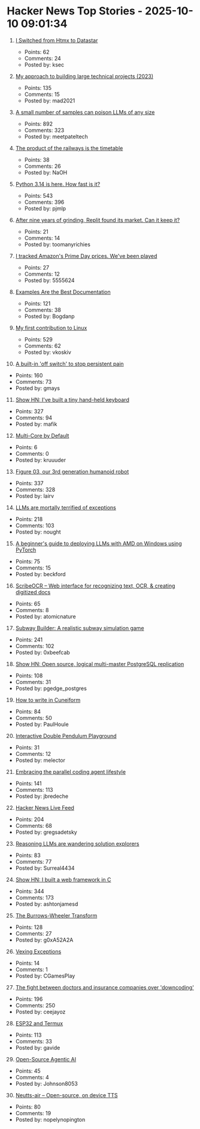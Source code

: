 # Hacker News Top Stories - 2025-10-10 09:01:34

1. [I Switched from Htmx to Datastar](https://everydaysuperpowers.dev/articles/why-i-switched-from-htmx-to-datastar/)
   - Points: 62
   - Comments: 24
   - Posted by: ksec

2. [My approach to building large technical projects (2023)](https://mitchellh.com/writing/building-large-technical-projects)
   - Points: 135
   - Comments: 15
   - Posted by: mad2021

3. [A small number of samples can poison LLMs of any size](https://www.anthropic.com/research/small-samples-poison)
   - Points: 892
   - Comments: 323
   - Posted by: meetpateltech

4. [The product of the railways is the timetable](https://springbett.substack.com/p/the-product-of-the-railways-is-the)
   - Points: 38
   - Comments: 26
   - Posted by: NaOH

5. [Python 3.14 is here. How fast is it?](https://blog.miguelgrinberg.com/post/python-3-14-is-here-how-fast-is-it)
   - Points: 543
   - Comments: 396
   - Posted by: pjmlp

6. [After nine years of grinding, Replit found its market. Can it keep it?](https://techcrunch.com/2025/10/02/after-nine-years-of-grinding-replit-finally-found-its-market-can-it-keep-it/)
   - Points: 21
   - Comments: 14
   - Posted by: toomanyrichies

7. [I tracked Amazon's Prime Day prices. We've been played](https://www.washingtonpost.com/technology/2025/10/09/amazon-prime-day-prices/)
   - Points: 27
   - Comments: 12
   - Posted by: 5555624

8. [Examples Are the Best Documentation](https://rakhim.exotext.com/examples-are-the-best-documentation)
   - Points: 121
   - Comments: 38
   - Posted by: Bogdanp

9. [My first contribution to Linux](https://vkoskiv.com/first-linux-patch/)
   - Points: 529
   - Comments: 62
   - Posted by: vkoskiv

10. [A built-in 'off switch' to stop persistent pain](https://penntoday.upenn.edu/news/select-neurons-brainstem-may-hold-key-treating-chronic-pain)
   - Points: 160
   - Comments: 73
   - Posted by: gmays

11. [Show HN: I've built a tiny hand-held keyboard](https://github.com/mafik/keyer)
   - Points: 327
   - Comments: 94
   - Posted by: mafik

12. [Multi-Core by Default](https://www.rfleury.com/p/multi-core-by-default)
   - Points: 6
   - Comments: 0
   - Posted by: kruuuder

13. [Figure 03, our 3rd generation humanoid robot](https://www.figure.ai/news/introducing-figure-03)
   - Points: 337
   - Comments: 328
   - Posted by: lairv

14. [LLMs are mortally terrified of exceptions](https://twitter.com/karpathy/status/1976077806443569355)
   - Points: 218
   - Comments: 103
   - Posted by: nought

15. [A beginner's guide to deploying LLMs with AMD on Windows using PyTorch](https://gpuopen.com/learn/pytorch-windows-amd-llm-guide/)
   - Points: 75
   - Comments: 15
   - Posted by: beckford

16. [ScribeOCR – Web interface for recognizing text, OCR, & creating digitized docs](https://github.com/scribeocr/scribeocr)
   - Points: 65
   - Comments: 8
   - Posted by: atomicnature

17. [Subway Builder: A realistic subway simulation game](https://www.subwaybuilder.com/)
   - Points: 241
   - Comments: 102
   - Posted by: 0xbeefcab

18. [Show HN: Open source, logical multi-master PostgreSQL replication](https://github.com/pgEdge/spock)
   - Points: 108
   - Comments: 31
   - Posted by: pgedge_postgres

19. [How to write in Cuneiform](https://www.openculture.com/2025/09/how-to-write-in-cuneiform-the-oldest-writing-system.html)
   - Points: 84
   - Comments: 50
   - Posted by: PaulHoule

20. [Interactive Double Pendulum Playground](https://theabbie.github.io/DoublePendulum/)
   - Points: 31
   - Comments: 12
   - Posted by: melector

21. [Embracing the parallel coding agent lifestyle](https://simonwillison.net/2025/Oct/5/parallel-coding-agents/)
   - Points: 141
   - Comments: 113
   - Posted by: jbredeche

22. [Hacker News Live Feed](https://jerbear2008.github.io/hn-live/)
   - Points: 204
   - Comments: 68
   - Posted by: gregsadetsky

23. [Reasoning LLMs are wandering solution explorers](https://arxiv.org/abs/2505.20296)
   - Points: 83
   - Comments: 77
   - Posted by: Surreal4434

24. [Show HN: I built a web framework in C](https://github.com/ashtonjamesd/lavandula)
   - Points: 344
   - Comments: 173
   - Posted by: ashtonjamesd

25. [The Burrows-Wheeler Transform](https://sandbox.bio/concepts/bwt)
   - Points: 128
   - Comments: 27
   - Posted by: g0xA52A2A

26. [Vexing Exceptions](https://ericlippert.com/2008/09/10/vexing-exceptions/)
   - Points: 14
   - Comments: 1
   - Posted by: CGamesPlay

27. [The fight between doctors and insurance companies over 'downcoding'](https://www.nbcnews.com/health/health-care/guilty-proven-innocent-fight-doctors-insurance-companies-downcoding-rcna230714)
   - Points: 196
   - Comments: 250
   - Posted by: ceejayoz

28. [ESP32 and Termux](https://blog.gavide.dev/blog/esp32-and-termux)
   - Points: 113
   - Comments: 33
   - Posted by: gavide

29. [Open-Source Agentic AI](https://github.com/AFK-surf/open-agent)
   - Points: 45
   - Comments: 4
   - Posted by: Johnson8053

30. [Neutts-air – Open-source, on device TTS](https://github.com/neuphonic/neutts-air)
   - Points: 80
   - Comments: 19
   - Posted by: nopelynopington

